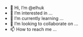 - 👋 Hi, I’m @elhuk
- 👀 I’m interested in ...
- 🌱 I’m currently learning ...
- 💞️ I’m looking to collaborate on ...
- 📫 How to reach me ...

<!---
elhuk/elhuk is a ✨ special ✨ repository because its `README.md` (this file) appears on your GitHub profile.
You can click the Preview link to take a look at your changes.
--->
